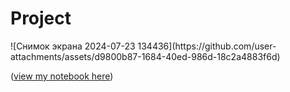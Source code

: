 <h1>Project</h1>
![Снимок экрана 2024-07-23 134436](https://github.com/user-attachments/assets/d9800b87-1684-40ed-986d-18c2a4883f6d)







([view my notebook here](https://nbviewer.org/github/danzhukk/Coutries-dataset/blob/11ebef002cf547e36524a95f8480f44a244b30cc/Country%20statistics%20Dataset.ipynb))
